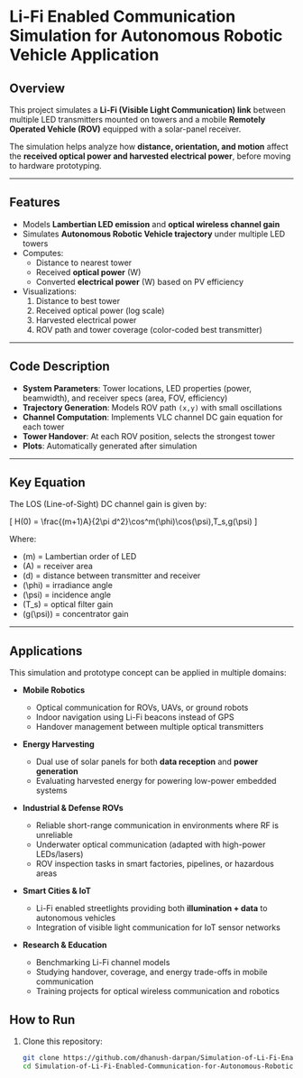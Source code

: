 # Li-Fi Enabled Communication Simulation for Autonomous Robotic Vehicle Application

## Overview
This project simulates a **Li-Fi (Visible Light Communication) link** between multiple LED transmitters mounted on towers and a mobile **Remotely Operated Vehicle (ROV)** equipped with a solar-panel receiver.  

The simulation helps analyze how **distance, orientation, and motion** affect the **received optical power and harvested electrical power**, before moving to hardware prototyping.

---

## Features
- Models **Lambertian LED emission** and **optical wireless channel gain**  
- Simulates **Autonomous Robotic Vehicle trajectory** under multiple LED towers  
- Computes:
  - Distance to nearest tower  
  - Received **optical power** (W)  
  - Converted **electrical power** (W) based on PV efficiency  
- Visualizations:
  1. Distance to best tower  
  2. Received optical power (log scale)  
  3. Harvested electrical power  
  4. ROV path and tower coverage (color-coded best transmitter)  

---

## Code Description
- **System Parameters**: Tower locations, LED properties (power, beamwidth), and receiver specs (area, FOV, efficiency)  
- **Trajectory Generation**: Models ROV path `(x,y)` with small oscillations  
- **Channel Computation**: Implements VLC channel DC gain equation for each tower  
- **Tower Handover**: At each ROV position, selects the strongest tower  
- **Plots**: Automatically generated after simulation  

---

## Key Equation
The LOS (Line-of-Sight) DC channel gain is given by:

\[
H(0) = \frac{(m+1)A}{2\pi d^2}\cos^m(\phi)\cos(\psi)\,T_s\,g(\psi)
\]

Where:  
- \(m\) = Lambertian order of LED  
- \(A\) = receiver area  
- \(d\) = distance between transmitter and receiver  
- \(\phi\) = irradiance angle  
- \(\psi\) = incidence angle  
- \(T_s\) = optical filter gain  
- \(g(\psi)\) = concentrator gain  

---

## Applications

This simulation and prototype concept can be applied in multiple domains:

- **Mobile Robotics**
  - Optical communication for ROVs, UAVs, or ground robots
  - Indoor navigation using Li-Fi beacons instead of GPS
  - Handover management between multiple optical transmitters

- **Energy Harvesting**
  - Dual use of solar panels for both **data reception** and **power generation**
  - Evaluating harvested energy for powering low-power embedded systems

- **Industrial & Defense ROVs**
  - Reliable short-range communication in environments where RF is unreliable
  - Underwater optical communication (adapted with high-power LEDs/lasers)
  - ROV inspection tasks in smart factories, pipelines, or hazardous areas

- **Smart Cities & IoT**
  - Li-Fi enabled streetlights providing both **illumination + data** to autonomous vehicles
  - Integration of visible light communication for IoT sensor networks

- **Research & Education**
  - Benchmarking Li-Fi channel models
  - Studying handover, coverage, and energy trade-offs in mobile communication
  - Training projects for optical wireless communication and robotics

## How to Run
1. Clone this repository:
   ```bash
   git clone https://github.com/dhanush-darpan/Simulation-of-Li-Fi-Enabled-Communication-for-Autonomous-Robotic-Vehicle-Application.git
   cd Simulation-of-Li-Fi-Enabled-Communication-for-Autonomous-Robotic-Vehicle-Application
